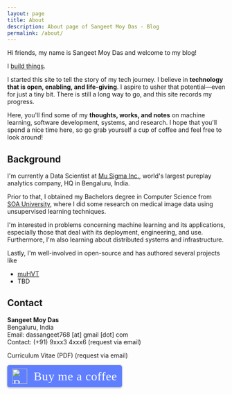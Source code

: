 ```yaml
---
layout: page
title: About
description: About page of Sangeet Moy Das - Blog 
permalink: /about/
---
```


Hi friends, my name is Sangeet Moy Das and welcome to my blog! 

I [build things](https://github.com/SangeetM).

I started this site to tell the story of my tech journey. I believe in
**technology that is open, enabling, and life-giving**. I aspire to usher that
potential&mdash;even for just a tiny bit.  There is still a long way to go, and
this site records my progress. 

Here, you'll find some of my **thoughts, works, and notes** on machine learning, software
development, systems, and research. I hope that
you'll spend a nice time here, so go grab yourself a cup of coffee and feel
free to look around! 

## Background

I'm currently a Data Scientist at [Mu Sigma Inc.](https://mu-sigma.com/), world's largest pureplay analytics company, HQ in Bengaluru, India.

Prior to that, I obtained my Bachelors degree in Computer Science from [SOA
University](https://soa.ac.in), where I did some research on medical image data using unsupervised learning techniques.

I'm interested in problems concerning machine learning and its applications,
especially those that deal with its deployment, engineering, and use.
Furthermore, I'm also learning about distributed systems and infrastructure. 

Lastly, I'm well-involved in open-source and has authored several projects like
- [muHVT](https://github.com/Mu-Sigma/muHVT/)
- TBD

## Contact

**Sangeet Moy Das**  
Bengaluru, India  
Email: dassangeet768 [at] gmail [dot] com  
Contact: (+91) 9xxx3 4xxx6 (request via email)
<!-- [Curriculum Vitae (PDF)](../resume.pdf) -->
Curriculum Vitae (PDF) (request via email)

<style>.bmc-button img{width: 35px !important;margin-bottom: 1px !important;box-shadow: none !important;border: none !important;vertical-align: middle !important;}.bmc-button{padding: 7px 10px 7px 10px !important;line-height: 35px !important;height:51px !important;min-width:217px !important;text-decoration: none !important;display:inline-flex !important;color:#ffffff !important;background-color:#5F7FFF !important;border-radius: 5px !important;border: 1px solid transparent !important;padding: 7px 10px 7px 10px !important;font-size: 28px !important;letter-spacing:0.6px !important;box-shadow: 0px 1px 2px rgba(190, 190, 190, 0.5) !important;-webkit-box-shadow: 0px 1px 2px 2px rgba(190, 190, 190, 0.5) !important;margin: 0 auto !important;font-family:'Cookie', cursive !important;-webkit-box-sizing: border-box !important;box-sizing: border-box !important;-o-transition: 0.3s all linear !important;-webkit-transition: 0.3s all linear !important;-moz-transition: 0.3s all linear !important;-ms-transition: 0.3s all linear !important;transition: 0.3s all linear !important;}.bmc-button:hover, .bmc-button:active, .bmc-button:focus {-webkit-box-shadow: 0px 1px 2px 2px rgba(190, 190, 190, 0.5) !important;text-decoration: none !important;box-shadow: 0px 1px 2px 2px rgba(190, 190, 190, 0.5) !important;opacity: 0.85 !important;color:#ffffff !important;}</style><link href="https://fonts.googleapis.com/css?family=Cookie" rel="stylesheet"><a class="bmc-button" target="_blank" href="https://www.buymeacoffee.com/sangeet.ai"><img src="https://cdn.buymeacoffee.com/buttons/bmc-new-btn-logo.svg" alt="Buy me a coffee"><span style="margin-left:15px;font-size:28px !important;">Buy me a coffee</span></a>
